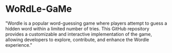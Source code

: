 # WoRdLe-GaMe
"Wordle is a popular word-guessing game where players attempt to guess a hidden word within a limited number of tries. This GitHub repository provides a customizable and interactive implementation of the game, allowing developers to explore, contribute, and enhance the Wordle experience."
